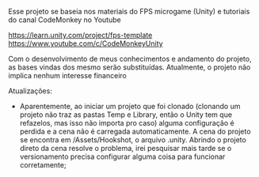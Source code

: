 Esse projeto se baseia nos materiais do FPS microgame (Unity) e tutoriais do canal CodeMonkey no Youtube

https://learn.unity.com/project/fps-template
https://www.youtube.com/c/CodeMonkeyUnity

Com o desenvolvimento de meus conhecimentos e andamento do projeto, as bases vindas dos mesmo serão substituídas.
Atualmente, o projeto não implica nenhum interesse financeiro

Atualizações:


- Aparentemente, ao iniciar um projeto que foi clonado (clonando um projeto não traz as pastas Temp e Library, então o Unity tem que refazelos, mas isso não importa pro caso) alguma configuração é perdida e a cena não é carregada automaticamente. A cena do projeto se encontra em /Assets/Hookshot, o arquivo .unity. Abrindo o projeto direto da cena resolve o problema, irei pesquisar mais tarde se o versionamento precisa configurar alguma coisa para funcionar corretamente;